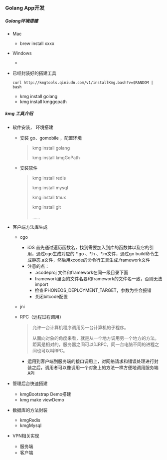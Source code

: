 ### Golang App开发

##### Golang环境搭建

* Mac 

  * brew install xxxx

* Windows 

  * ​

* 已经封装好的搭建工具

  ```
  curl http://kmgtools.qiniudn.com/v1/installKmg.bash?v=$RANDOM | bash
  ```

  * kmg install golang 
  * kmg install kmggopath



##### kmg 工具介绍

* 软件安装， 环境搭建

  * 安装 go、gomobile ，配置环境

    > kmg install golang 
    >
    > kmg install kmgGoPath

  * 安装软件

    > kmg install redis
    >
    > kmg install mysql
    >
    > kmg install tmux 
    >
    > kmg install git
    >
    > …...

* 客户端方法库生成

  * cgo
    * iOS 首先通过遍历函数名，找到需要加入到库的函数体以及它的引用，通过cgo生成对应的 \*.go 、\*.h 、\*.m文件，通过go build命令生成静态.a文件，然后用xcode的命令行工具生成.framework文件
    * 注意的点：
      * .xcodeproj 文件和framework在同一级目录下面
      * framework里面的文件名要和framework的文件名一致，否则无法import
      * 检查IPHONEOS_DEPLOYMENT_TARGET，参数为空会报错
      * 关闭bitcode配置

  * jni 

  * RPC（远程过程调用）

    >  允许一台计算机程序调用另一台计算机的子程序。
    >
    > 从面向对象的角度来看，就是从一个地方调用另一个地方的方法。距离是相对的，服务器之间可以叫RPC，同一台电脑不同的进程之间也可以叫RPC。

    * 运用到客户端到服务端的接口调用上，对网络请求和错误处理进行封装之后，调用者可以像调用一个对象上的方法一样方便地调用服务端API

* 管理后台快速搭建

  * kmgBootstrap Demo搭建
  * kmg make viewDemo

* 数据库的方法封装

  * kmgRedis 
  * kmgMysql

* VPN相关实现

  * 服务端
  * 客户端